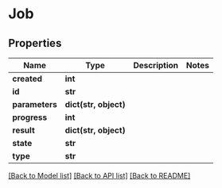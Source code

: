 # Job

## Properties
Name | Type | Description | Notes
------------ | ------------- | ------------- | -------------
**created** | **int** |  | 
**id** | **str** |  | 
**parameters** | **dict(str, object)** |  | 
**progress** | **int** |  | 
**result** | **dict(str, object)** |  | 
**state** | **str** |  | 
**type** | **str** |  | 

[[Back to Model list]](../README.md#documentation-for-models) [[Back to API list]](../README.md#documentation-for-api-endpoints) [[Back to README]](../README.md)

